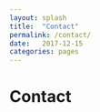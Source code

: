 ```yaml
---
layout: splash
title:  "Contact"
permalink: /contact/
date:   2017-12-15
categories: pages
---
```


Contact
=======
